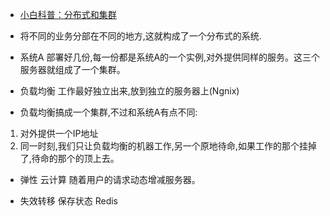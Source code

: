* [小白科普：分布式和集群](https://mp.weixin.qq.com/s?__biz=MzAxOTc0NzExNg==&mid=2665513861&idx=1&sn=76546fb208449fb3170c210b942a8588&chksm=80d67bc6b7a1f2d0208b3fc179d2aae2d634f4bfeacdef893a62a31912f0d05fdb59f67581ec&scene=21#wechat_redirect)

* 将不同的业务分部在不同的地方,这就构成了一个分布式的系统.
* 系统A 部署好几份,每一份都是系统A的一个实例,对外提供同样的服务。这三个服务器就组成了一个集群。
* 负载均衡 工作最好独立出来,放到独立的服务器上(Ngnix)
* 负载均衡搞成一个集群,不过和系统A有点不同:
1. 对外提供一个IP地址
2. 同一时刻,我们只让负载均衡的机器工作,另一个原地待命,如果工作的那个挂掉了,待命的那个的顶上去。

* 弹性 云计算  随着用户的请求动态增减服务器。

* 失效转移   保存状态  Redis 